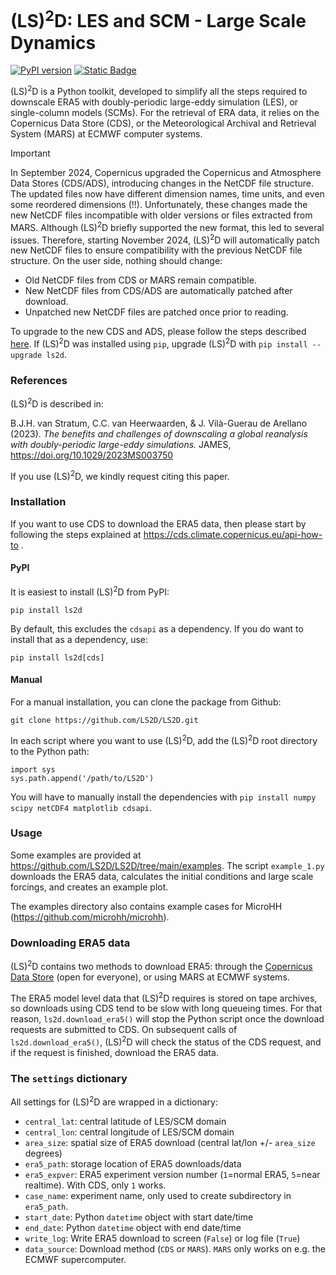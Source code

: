 # (LS)<sup>2</sup>D: LES and SCM - Large Scale Dynamics

[![PyPI version](https://badge.fury.io/py/ls2d.svg)](https://pypi.org/project/ls2d/)
[![Static Badge](https://img.shields.io/badge/JAMES-10.1029%2F2023MS003750-blue?link=https%3A%2F%2Fdoi.org%2F10.1029%2F2023MS003750)](https://doi.org/10.1029/2023MS003750)

(LS)<sup>2</sup>D is a Python toolkit, developed to simplify all the steps required to downscale ERA5 with doubly-periodic large-eddy simulation (LES), or single-column models (SCMs). For the retrieval of ERA data, it relies on the Copernicus Data Store (CDS), or the Meteorological Archival and Retrieval System (MARS) at ECMWF computer systems.

> [!IMPORTANT]
> In September 2024, Copernicus upgraded the Copernicus and Atmosphere Data Stores (CDS/ADS), introducing changes in the NetCDF file structure. The updated files now have different dimension names, time units, and even some reordered dimensions (!!). Unfortunately, these changes made the new NetCDF files incompatible with older versions or files extracted from MARS. Although (LS)<sup>2</sup>D briefly supported the new format, this led to several issues. Therefore, starting November 2024, (LS)<sup>2</sup>D will automatically patch new NetCDF files to ensure compatibility with the previous NetCDF file structure. On the user side, nothing should change:
> - Old NetCDF files from CDS or MARS remain compatible.
> - New NetCDF files from CDS/ADS are automatically patched after download.
> - Unpatched new NetCDF files are patched once prior to reading.
>   
> To upgrade to the new CDS and ADS, please follow the steps described [here](https://confluence.ecmwf.int/display/CKB/Please+read%3A+CDS+and+ADS+migrating+to+new+infrastructure%3A+Common+Data+Store+%28CDS%29+Engine). If (LS)<sup>2</sup>D was installed using `pip`, upgrade (LS)<sup>2</sup>D with `pip install --upgrade ls2d`.

### References

(LS)<sup>2</sup>D is described in:

B.J.H. van Stratum, C.C. van Heerwaarden, & J. Vilà-Guerau de Arellano (2023). *The benefits and challenges of downscaling a global reanalysis with doubly-periodic large-eddy simulations.* JAMES, https://doi.org/10.1029/2023MS003750

If you use (LS)<sup>2</sup>D, we kindly request citing this paper.

### Installation

If you want to use CDS to download the ERA5 data, then please start by following the steps explained at https://cds.climate.copernicus.eu/api-how-to .

#### PyPI

It is easiest to install (LS)<sup>2</sup>D from PyPI:

    pip install ls2d
    
By default, this excludes the `cdsapi` as a dependency. If you do want to install that as a dependency, use:
    
    pip install ls2d[cds]
   
#### Manual

For a manual installation, you can clone the package from Github:

    git clone https://github.com/LS2D/LS2D.git

In each script where you want to use (LS)<sup>2</sup>D, add the (LS)<sup>2</sup>D root directory to the Python path:

    import sys
    sys.path.append('/path/to/LS2D')
    
You will have to manually install the dependencies with `pip install numpy scipy netCDF4 matplotlib cdsapi`.
    
### Usage

Some examples are provided at https://github.com/LS2D/LS2D/tree/main/examples. The script `example_1.py` downloads the ERA5 data, calculates the initial conditions and large scale forcings, and creates an example plot.

The examples directory also contains example cases for MicroHH (https://github.com/microhh/microhh).

### Downloading ERA5 data

(LS)<sup>2</sup>D contains two methods to download ERA5: through the [Copernicus Data Store](https://cds.climate.copernicus.eu) (open for everyone), or using MARS at ECMWF systems. 

The ERA5 model level data that (LS)<sup>2</sup>D requires is stored on tape archives, so downloads using CDS tend to be slow with long queueing times. For that reason, `ls2d.download_era5()` will stop the Python script once the download requests are submitted to CDS. On subsequent calls of `ls2d.download_era5()`, (LS)<sup>2</sup>D will check the status of the CDS request, and if the request is finished, download the ERA5 data. 

### The `settings` dictionary

All settings for (LS)<sup>2</sup>D are wrapped in a dictionary:

- `central_lat`: central latitude of LES/SCM domain
- `central_lon`: central longitude of LES/SCM domain
- `area_size`: spatial size of ERA5 download (central lat/lon +/- `area_size` degrees)
- `era5_path`: storage location of ERA5 downloads/data
- `era5_expver`: ERA5 experiment version number (`1`=normal ERA5, `5`=near realtime). With CDS, only `1` works.
- `case_name`: experiment name, only used to create subdirectory in `era5_path`.
- `start_date`: Python `datetime` object with start date/time
- `end_date`: Python `datetime` object with end date/time
- `write_log`: Write ERA5 download to screen (`False`) or log file (`True`)
- `data_source`: Download method (`CDS` or `MARS`). `MARS` only works on e.g. the ECMWF supercomputer.
